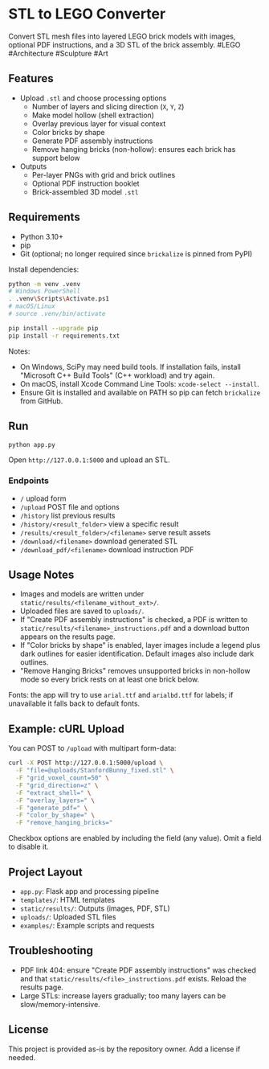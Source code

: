 # STL to LEGO Converter

Convert STL mesh files into layered LEGO brick models with images, optional PDF instructions, and a 3D STL of the brick assembly.
#LEGO
#Architecture
#Sculpture
#Art
## Features
- Upload `.stl` and choose processing options
  - Number of layers and slicing direction (`X`, `Y`, `Z`)
  - Make model hollow (shell extraction)
  - Overlay previous layer for visual context
  - Color bricks by shape
  - Generate PDF assembly instructions
  - Remove hanging bricks (non-hollow): ensures each brick has support below
- Outputs
  - Per-layer PNGs with grid and brick outlines
  - Optional PDF instruction booklet
  - Brick-assembled 3D model `.stl`

## Requirements
- Python 3.10+
- pip
- Git (optional; no longer required since `brickalize` is pinned from PyPI)

Install dependencies:

```bash
python -m venv .venv
# Windows PowerShell
. .venv\Scripts\Activate.ps1
# macOS/Linux
# source .venv/bin/activate

pip install --upgrade pip
pip install -r requirements.txt
```

Notes:
- On Windows, SciPy may need build tools. If installation fails, install "Microsoft C++ Build Tools" (C++ workload) and try again.
- On macOS, install Xcode Command Line Tools: `xcode-select --install`.
- Ensure Git is installed and available on PATH so pip can fetch `brickalize` from GitHub.

## Run

```bash
python app.py
```

Open `http://127.0.0.1:5000` and upload an STL.

### Endpoints
- `/` upload form
- `/upload` POST file and options
- `/history` list previous results
- `/history/<result_folder>` view a specific result
- `/results/<result_folder>/<filename>` serve result assets
- `/download/<filename>` download generated STL
- `/download_pdf/<filename>` download instruction PDF

## Usage Notes
- Images and models are written under `static/results/<filename_without_ext>/`.
- Uploaded files are saved to `uploads/`.
- If "Create PDF assembly instructions" is checked, a PDF is written to `static/results/<filename>_instructions.pdf` and a download button appears on the results page.
- If "Color bricks by shape" is enabled, layer images include a legend plus dark outlines for easier identification. Default images also include dark outlines.
- "Remove Hanging Bricks" removes unsupported bricks in non-hollow mode so every brick rests on at least one brick below.

Fonts: the app will try to use `arial.ttf` and `arialbd.ttf` for labels; if unavailable it falls back to default fonts.

## Example: cURL Upload

You can POST to `/upload` with multipart form-data:

```bash
curl -X POST http://127.0.0.1:5000/upload \
  -F "file=@uploads/StanfordBunny_fixed.stl" \
  -F "grid_voxel_count=50" \
  -F "grid_direction=z" \
  -F "extract_shell=" \
  -F "overlay_layers=" \
  -F "generate_pdf=" \
  -F "color_by_shape=" \
  -F "remove_hanging_bricks="
```

Checkbox options are enabled by including the field (any value). Omit a field to disable it.

## Project Layout
- `app.py`: Flask app and processing pipeline
- `templates/`: HTML templates
- `static/results/`: Outputs (images, PDF, STL)
- `uploads/`: Uploaded STL files
- `examples/`: Example scripts and requests

## Troubleshooting
- PDF link 404: ensure "Create PDF assembly instructions" was checked and that `static/results/<file>_instructions.pdf` exists. Reload the results page.
- Large STLs: increase layers gradually; too many layers can be slow/memory-intensive.

## License
This project is provided as-is by the repository owner. Add a license if needed.